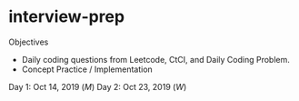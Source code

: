 # interview-prep

Objectives
- Daily coding questions from Leetcode, CtCI, and Daily Coding Problem.
- Concept Practice / Implementation

Day 1: Oct 14, 2019 (*M*)
Day 2: Oct 23, 2019 (*W*)

